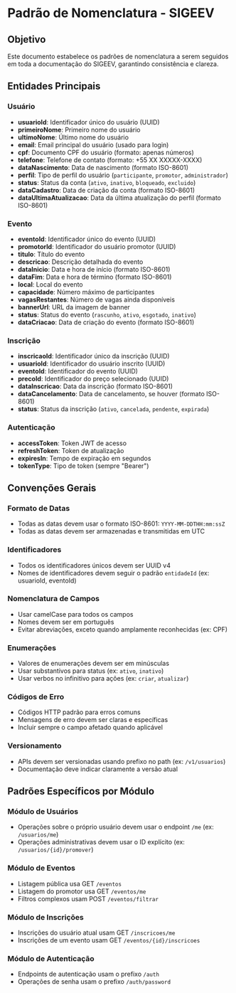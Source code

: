# Padrão de Nomenclatura - SIGEEV

## Objetivo
Este documento estabelece os padrões de nomenclatura a serem seguidos em toda a documentação do SIGEEV, garantindo consistência e clareza.

## Entidades Principais

### Usuário
- **usuarioId**: Identificador único do usuário (UUID)
- **primeiroNome**: Primeiro nome do usuário
- **ultimoNome**: Último nome do usuário
- **email**: Email principal do usuário (usado para login)
- **cpf**: Documento CPF do usuário (formato: apenas números)
- **telefone**: Telefone de contato (formato: +55 XX XXXXX-XXXX)
- **dataNascimento**: Data de nascimento (formato ISO-8601)
- **perfil**: Tipo de perfil do usuário (`participante`, `promotor`, `administrador`)
- **status**: Status da conta (`ativo`, `inativo`, `bloqueado`, `excluido`)
- **dataCadastro**: Data de criação da conta (formato ISO-8601)
- **dataUltimaAtualizacao**: Data da última atualização do perfil (formato ISO-8601)

### Evento
- **eventoId**: Identificador único do evento (UUID)
- **promotorId**: Identificador do usuário promotor (UUID)
- **titulo**: Título do evento
- **descricao**: Descrição detalhada do evento
- **dataInicio**: Data e hora de início (formato ISO-8601)
- **dataFim**: Data e hora de término (formato ISO-8601)
- **local**: Local do evento
- **capacidade**: Número máximo de participantes
- **vagasRestantes**: Número de vagas ainda disponíveis
- **bannerUrl**: URL da imagem de banner
- **status**: Status do evento (`rascunho`, `ativo`, `esgotado`, `inativo`)
- **dataCriacao**: Data de criação do evento (formato ISO-8601)

### Inscrição
- **inscricaoId**: Identificador único da inscrição (UUID)
- **usuarioId**: Identificador do usuário inscrito (UUID)
- **eventoId**: Identificador do evento (UUID)
- **precoId**: Identificador do preço selecionado (UUID)
- **dataInscricao**: Data da inscrição (formato ISO-8601)
- **dataCancelamento**: Data de cancelamento, se houver (formato ISO-8601)
- **status**: Status da inscrição (`ativo`, `cancelada`, `pendente`, `expirada`)

### Autenticação
- **accessToken**: Token JWT de acesso
- **refreshToken**: Token de atualização
- **expiresIn**: Tempo de expiração em segundos
- **tokenType**: Tipo de token (sempre "Bearer")

## Convenções Gerais

### Formato de Datas
- Todas as datas devem usar o formato ISO-8601: `YYYY-MM-DDTHH:mm:ssZ`
- Todas as datas devem ser armazenadas e transmitidas em UTC

### Identificadores
- Todos os identificadores únicos devem ser UUID v4
- Nomes de identificadores devem seguir o padrão `entidadeId` (ex: usuarioId, eventoId)

### Nomenclatura de Campos
- Usar camelCase para todos os campos
- Nomes devem ser em português
- Evitar abreviações, exceto quando amplamente reconhecidas (ex: CPF)

### Enumerações
- Valores de enumerações devem ser em minúsculas
- Usar substantivos para status (ex: `ativo`, `inativo`)
- Usar verbos no infinitivo para ações (ex: `criar`, `atualizar`)

### Códigos de Erro
- Códigos HTTP padrão para erros comuns
- Mensagens de erro devem ser claras e específicas
- Incluir sempre o campo afetado quando aplicável

### Versionamento
- APIs devem ser versionadas usando prefixo no path (ex: `/v1/usuarios`)
- Documentação deve indicar claramente a versão atual

## Padrões Específicos por Módulo

### Módulo de Usuários
- Operações sobre o próprio usuário devem usar o endpoint `/me` (ex: `/usuarios/me`)
- Operações administrativas devem usar o ID explícito (ex: `/usuarios/{id}/promover`)

### Módulo de Eventos
- Listagem pública usa GET `/eventos`
- Listagem do promotor usa GET `/eventos/me`
- Filtros complexos usam POST `/eventos/filtrar`

### Módulo de Inscrições
- Inscrições do usuário atual usam GET `/inscricoes/me`
- Inscrições de um evento usam GET `/eventos/{id}/inscricoes`

### Módulo de Autenticação
- Endpoints de autenticação usam o prefixo `/auth`
- Operações de senha usam o prefixo `/auth/password`